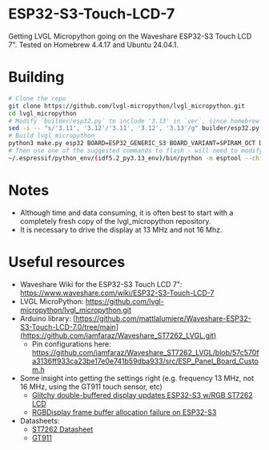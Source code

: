 # ESP32-S3-Touch-LCD-7
Getting LVGL Micropython going on the Waveshare ESP32-S3 Touch LCD 7". Tested on Homebrew 4.4.17 and Ubuntu 24.04.1.

# Building
```bash
# Clone the repo
git clone https://github.com/lvgl-micropython/lvgl_micropython.git
cd lvgl_micropython
# Modify `builder/esp32.py` to include '3.13' in `ver`, since homebrew is already on Python 3.13.  lvgl-micropython builds successfully with the newer Python.
sed -i -- "s/'3.11', '3.12'/'3.11', '3.12', '3.13'/g" builder/esp32.py
# Build lvgl_micropython
python3 make.py esp32 BOARD=ESP32_GENERIC_S3 BOARD_VARIANT=SPIRAM_OCT DISPLAY=rgb_display INDEV=gt911
# Then use one of the suggested commands to flash - will need to modify the idf and py versions and also change (PORT) as appropriate.
~/.espressif/python_env/(idf5.2_py3.13_env)/bin/python -m esptool --chip esp32s3 -p (PORT) -b 460800 --before default_reset --after hard_reset write_flash --flash_mode dio --flash_size 8MB --flash_freq 80m --erase-all 0x0 build/lvgl_micropy_ESP32_GENERIC_S3-SPIRAM_OCT-8.bin
```

# Notes
- Although time and data consuming, it is often best to start with a completely fresh copy of the lvgl_micropython repository.
- It is necessary to drive the display at 13 MHz and not 16 Mhz.

# Useful resources

- Waveshare Wiki for the ESP32-S3 Touch LCD 7": https://www.waveshare.com/wiki/ESP32-S3-Touch-LCD-7
- LVGL MicroPython: https://github.com/lvgl-micropython/lvgl_micropython.git
- Arduino library: [https://github.com/mattlalumiere/Waveshare-ESP32-S3-Touch-LCD-7.0/tree/main](https://github.com/iamfaraz/Waveshare_ST7262_LVGL.git)
  - Pin configurations here: https://github.com/iamfaraz/Waveshare_ST7262_LVGL/blob/57c570fa3136ff933ca23be17e0e741b59dba933/src/ESP_Panel_Board_Custom.h
- Some insight into getting the settings right (e.g. frequency 13 MHz, not 16 MHz, using the GT911 touch sensor, etc)
  - [Glitchy double-buffered display updates ESP32-S3 w/RGB ST7262 LCD](https://github.com/lvgl-micropython/lvgl_micropython/issues/33)
  - [RGBDisplay frame buffer allocation failure on ESP32-S3](https://github.com/lvgl-micropython/lvgl_micropython/issues/20)
- Datasheets:
  - [ST7262 Datasheet](https://files.waveshare.com/wiki/ESP32-S3-Touch-LCD-4.3/ST7262.pdf)
  - [GT911](https://files.waveshare.com/upload/e/eb/GT911.pdf)  

